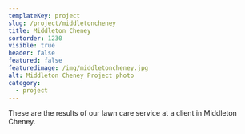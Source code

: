 ```yaml
---
templateKey: project
slug: /project/middletoncheney
title: Middleton Cheney
sortorder: 1230
visible: true
header: false
featured: false
featuredimage: /img/middletoncheney.jpg
alt: Middleton Cheney Project photo
category:
  - project
---
```

These are the results of our lawn care service at a client in Middleton Cheney.
